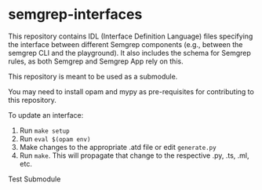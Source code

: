 # semgrep-interfaces

This repository contains IDL (Interface Definition Language) files specifying
the interface between different Semgrep components (e.g., between
the semgrep CLI and the playground). It also includes the schema for Semgrep rules,
as both Semgrep and Semgrep App rely on this.

This repository is meant to be used as a submodule.

You may need to install opam and mypy as pre-requisites for contributing to this repository.

To update an interface:
1. Run `make setup`
2. Run `eval $(opam env)`
3. Make changes to the appropriate .atd file or edit `generate.py`
4. Run `make`. This will propagate that change to the respective .py, .ts, .ml, etc.

Test Submodule
